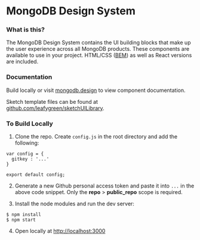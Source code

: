 # MongoDB Design System

### What is this?

The MongoDB Design System contains the UI building blocks that make up the user experience across all MongoDB products. These components are available to use in your project. HTML/CSS ([BEM](https://en.bem.info/)) as well as React versions are included.


### Documentation

Build locally or visit [mongodb.design](http://mongodb.design/) to view component documentation.

Sketch template files can be found at [github.com/leafygreen/sketchUILibrary](https://github.com/leafygreen/sketchUILibrary).


### To Build Locally

1. Clone the repo. Create `config.js` in the root directory and add the following:

```
var config = {
  gitkey : '...'
}

export default config;
```

2. Generate a new Github personal access token and paste it into `...` in the above code snippet. Only the **repo** > **public_repo** scope is required.

3. Install the node modules and run the dev server:

```
$ npm install
$ npm start
```

4. Open locally at [http://localhost:3000](http://localhost:3000)

